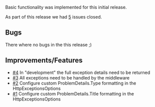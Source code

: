 Basic functionality was implemented for this initial release.

As part of this release we had [5](https://github.com/ofpinewood/http-exceptions/milestone/1?closed=1) issues closed.

## Bugs
There where no bugs in the this release ;)

## Improvements/Features
* [#4](https://github.com/ofpinewood/http-exceptions/issues/4) In "development" the full exception details need to be returned
* [#3](https://github.com/ofpinewood/http-exceptions/issues/3) All exceptions need to be handled by the middleware
* [#2](https://github.com/ofpinewood/http-exceptions/issues/2) Configure custom ProblemDetails.Type formatting in the HttpExceptionsOptions
* [#1](https://github.com/ofpinewood/http-exceptions/issues/1) Configure custom ProblemDetails.Title formatting in the HttpExceptionsOptions

